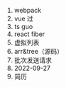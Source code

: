 1. webpack
2. vue      过
3. ts       guo
5. react fiber
4. 虚拟列表
6. arr&tree（源码）
7. 批次发送请求
8. 2022-09-27
9. 简历